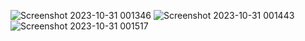 
![Screenshot 2023-10-31 001346](https://github.com/Rishu-ri/amazon-homepage-clone.github.io/assets/148881708/a823e91a-0e34-45fc-97a6-8c9dfba9edb7)
![Screenshot 2023-10-31 001443](https://github.com/Rishu-ri/amazon-homepage-clone.github.io/assets/148881708/e1f60c92-d9a7-4c86-8768-0c4f750eb8dd)
![Screenshot 2023-10-31 001517](https://github.com/Rishu-ri/amazon-homepage-clone.github.io/assets/148881708/1ed3817d-5f8e-46e1-b7ab-0525d1ff9d42)

